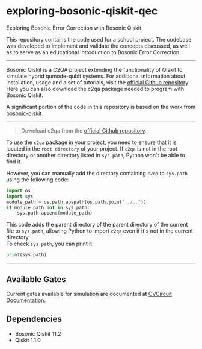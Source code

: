 # exploring-bosonic-qiskit-qec
Exploring Bosonic Error Correction with Bosonic Qiskit

This repository contains the code used for a school project. The codebase was developed to implement and validate the concepts discussed, as well as to serve as an educational introduction to Bosonic Error Correction.

---

Bosonic Qiskit is a C2QA project extending the functionality of Qiskit to simulate hybrid qumode-qubit systems. 
For additional information about installation, usage and a set of tutorials, visit the [official Github repository](https://github.com/C2QA/bosonic-qiskit). 
Here you can also download the c2qa package needed to program with Bosonic Qiskit.

A significant portion of the code in this repository is based on the work from [bosonic-qiskit](https://github.com/C2QA/bosonic-qiskit).

---
> Download c2qa from the [official Github repository](https://github.com/C2QA/bosonic-qiskit).

To use the `c2qa` package in your project, you need to ensure that it is located in the `root directory` of your project.
If `c2qa` is not in the root directory or another directory listed in `sys.path`, Python won't be able to find it.

However, you can manually add the directory containing `c2qa` to `sys.path` using the following code:

```python
import os
import sys
module_path = os.path.abspath(os.path.join("../.."))
if module_path not in sys.path:
    sys.path.append(module_path)
```

This code adds the parent directory of the parent directory of the current file to `sys.path`, allowing Python to import `c2qa` even if it's not in the current directory. <br>
To check `sys.path`, you can print it:

```python
print(sys.path)
```

---

## Available Gates
Current gates available for simulation are documented at [CVCircuit Documentation](https://c2qa.github.io/bosonic-qiskit/c2qa.circuit.CVCircuit.html).

## Dependencies
- Bosonic Qiskit 11.2
- Qiskit 1.1.0